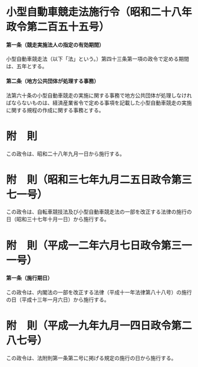 # 小型自動車競走法施行令（昭和二十八年政令第二百五十五号）
#### 第一条（競走実施法人の指定の有効期間）
小型自動車競走法（以下「法」という。）第四十三条第一項の政令で定める期間は、五年とする。
#### 第二条（地方公共団体が処理する事務）
法第六十条の小型自動車競走の実施に関する事務で地方公共団体が処理しなければならないものは、経済産業省令で定める事項を記載した小型自動車競走の実施に関する規程の作成に関する事務とする。
# 附　則
この政令は、昭和二十八年九月一日から施行する。
# 附　則（昭和三七年九月二五日政令第三七一号）
この政令は、自転車競技法及び小型自動車競走法の一部を改正する法律の施行の日（昭和三十七年十月一日）から施行する。
# 附　則（平成一二年六月七日政令第三一一号）
#### 第一条（施行期日）
この政令は、内閣法の一部を改正する法律（平成十一年法律第八十八号）の施行の日（平成十三年一月六日）から施行する。
# 附　則（平成一九年九月一四日政令第二八七号）
この政令は、法附則第一条第二号に掲げる規定の施行の日から施行する。
